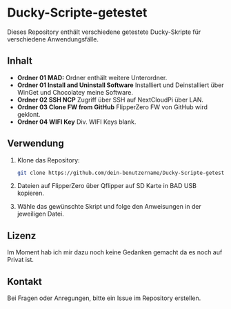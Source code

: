 # Ducky-Scripte-getestet

Dieses Repository enthält verschiedene getestete Ducky-Skripte für verschiedene Anwendungsfälle.

## Inhalt

- **Ordner 01 MAD:**
Ordner enthält weitere Unterordner.
- **Ordner 01 Install and Uninstall Software**
Installiert und Deinstalliert über WinGet und Chocolatey meine Software.
- **Ordner 02 SSH NCP**
Zugriff über SSH auf NextCloudPi über LAN.
- **Ordner 03 Clone FW from GitHub**
FlipperZero FW von GitHub wird geklont.
- **Ordner 04 WIFI Key**
Div. WIFI Keys blank.

## Verwendung

1. Klone das Repository:
    ```sh
    git clone https://github.com/dein-benutzername/Ducky-Scripte-getestet.git
    ```
2. Dateien auf FlipperZero über Qflipper auf SD Karte in BAD USB kopieren.

3. Wähle das gewünschte Skript und folge den Anweisungen in der jeweiligen Datei.

## Lizenz

Im Moment hab ich mir dazu noch keine Gedanken gemacht da es noch auf Privat ist.

## Kontakt

Bei Fragen oder Anregungen, bitte ein Issue im Repository erstellen.